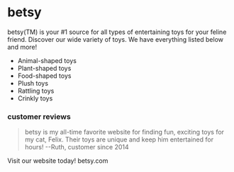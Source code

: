# betsy

betsy(TM) is your #1 source for all types of entertaining toys for your feline friend.
Discover our wide variety of toys. We have everything listed below and more!
  - Animal-shaped toys
  - Plant-shaped toys
  - Food-shaped toys
  - Plush toys
  - Rattling toys
  - Crinkly toys

### customer reviews
> betsy is my all-time favorite website
> for finding fun, exciting toys for my
> cat, Felix. Their toys are unique and 
> keep him entertained for hours!
> --Ruth, customer since 2014

Visit our website today! 
betsy.com